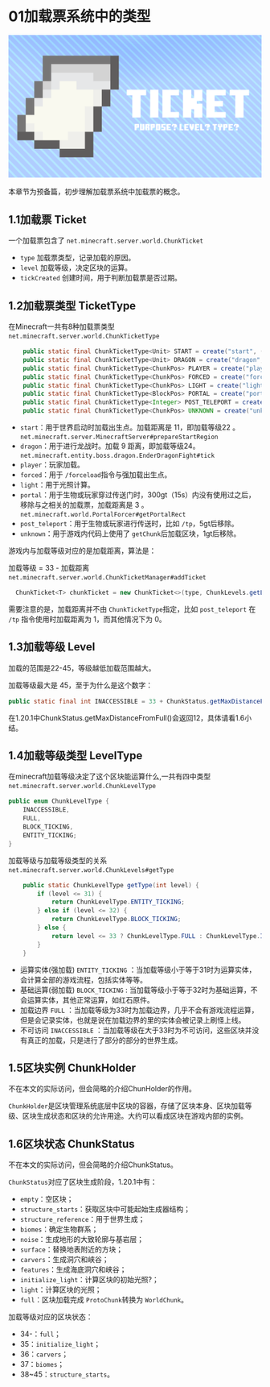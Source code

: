 # 01加载票系统中的类型

![img.png](img/01Ticket.png)

本章节为预备篇，初步理解加载票系统中加载票的概念。

## 1.1加载票 Ticket

一个加载票包含了 
`net.minecraft.server.world.ChunkTicket`

* `type` 加载票类型，记录加载的原因。
* `level` 加载等级，决定区块的运算。
* `tickCreated` 创建时间，用于判断加载票是否过期。

## 1.2加载票类型 TicketType

在Minecraft一共有8种加载票类型 
`net.minecraft.server.world.ChunkTicketType`

```java
    public static final ChunkTicketType<Unit> START = create("start", (a, b) -> 0);
    public static final ChunkTicketType<Unit> DRAGON = create("dragon", (a, b) -> 0);
    public static final ChunkTicketType<ChunkPos> PLAYER = create("player", Comparator.comparingLong(ChunkPos::toLong));
    public static final ChunkTicketType<ChunkPos> FORCED = create("forced", Comparator.comparingLong(ChunkPos::toLong));
    public static final ChunkTicketType<ChunkPos> LIGHT = create("light", Comparator.comparingLong(ChunkPos::toLong));
    public static final ChunkTicketType<BlockPos> PORTAL = create("portal", Vec3i::compareTo, 300);
    public static final ChunkTicketType<Integer> POST_TELEPORT = create("post_teleport", Integer::compareTo, 5);
    public static final ChunkTicketType<ChunkPos> UNKNOWN = create("unknown", Comparator.comparingLong(ChunkPos::toLong), 1);
```

* `start`：用于世界启动时加载出生点。加载距离是 11，即加载等级22 。`net.minecraft.server.MinecraftServer#prepareStartRegion`
* `dragon`：用于进行龙战时。加载 9 距离，即加载等级24。 `net.minecraft.entity.boss.dragon.EnderDragonFight#tick`
* `player`：玩家加载。
* `forced`：用于 `/forceload`指令与强加载出生点。
* `light`：用于光照计算。
* `portal`：用于生物或玩家穿过传送门时，300gt（15s）内没有使用过之后，移除与之相关的加载票，加载距离是 3 。`net.minecraft.world.PortalForcer#getPortalRect`
* `post_teleport`：用于生物或玩家进行传送时，比如 `/tp`，5gt后移除。
* `unknown`：用于游戏内代码上使用了 `getChunk`后加载区块，1gt后移除。

游戏内与加载等级对应的是加载距离，算法是：

加载等级 = 33 - 加载距离 
`net.minecraft.server.world.ChunkTicketManager#addTicket`

```java
  ChunkTicket<T> chunkTicket = new ChunkTicket<>(type, ChunkLevels.getLevelFromType(ChunkLevelType.FULL) - radius, argument); //ChunkLevelType.FULL = 33
```

需要注意的是，加载距离并不由 `ChunkTicketType`指定，比如 `post_teleport` 在 `/tp` 指令使用时加载距离为 1，而其他情况下为 0。

## 1.3加载等级 Level

加载的范围是22-45，等级越低加载范围越大。

加载等级最大是 45，至于为什么是这个数字：

```java
public static final int INACCESSIBLE = 33 + ChunkStatus.getMaxDistanceFromFull();
```

在1.20.1中ChunkStatus.getMaxDistanceFromFull()会返回12，具体请看1.6小结。

## 1.4加载等级类型 LevelType

在minecraft加载等级决定了这个区块能运算什么,一共有四中类型 
`net.minecraft.server.world.ChunkLevelType`

```java
public enum ChunkLevelType {
    INACCESSIBLE,
    FULL,
    BLOCK_TICKING,
    ENTITY_TICKING;
}
```

加载等级与加载等级类型的关系 
`net.minecraft.server.world.ChunkLevels#getType`

```java
    public static ChunkLevelType getType(int level) {
        if (level <= 31) {
            return ChunkLevelType.ENTITY_TICKING;
        } else if (level <= 32) {
            return ChunkLevelType.BLOCK_TICKING;
        } else {
            return level <= 33 ? ChunkLevelType.FULL : ChunkLevelType.INACCESSIBLE;
        }
    }
```

* 运算实体(强加载) `ENTITY_TICKING` ：当加载等级小于等于31时为运算实体，会计算全部的游戏流程，包括实体等等。
* 基础运算(弱加载) `BLOCK_TICKING` : 当加载等级小于等于32时为基础运算，不会运算实体，其他正常运算，如红石原件。
* 加载边界 `FULL` ：当加载等级为33时为加载边界，几乎不会有游戏流程运算，但是会记录实体，也就是说在加载边界的里的实体会被记录上刷怪上线。
* 不可访问 `INACCESSIBLE` ：当加载等级在大于33时为不可访问，这些区块并没有真正的加载，只是进行了部分的部分的世界生成。

## 1.5区块实例 ChunkHolder

不在本文的实际访问，但会简略的介绍ChunHolder的作用。

`ChunkHolder`是区块管理系统底层中区块的容器，存储了区块本身、区块加载等级、区块生成状态和区块的允许用途。大约可以看成区块在游戏内部的实例。

## 1.6区块状态 ChunkStatus

不在本文的实际访问，但会简略的介绍ChunkStatus。

`ChunkStatus`对应了区块生成阶段，1.20.1中有：

* `empty`：空区块；
* `structure_starts`：获取区块中可能起始生成器结构；
* `structure_reference`：用于世界生成；
* `biomes`：确定生物群系；
* `noise`：生成地形的大致轮廓与基岩层；
* `surface`：替换地表附近的方块；
* `carvers`：生成洞穴和峡谷；
* `features`：生成海底洞穴和峡谷；
* `initialize_light`：计算区块的初始光照?；
* `light`：计算区块的光照；
* `full`：区块加载完成  `ProtoChunk`转换为 `WorldChunk`。

加载等级对应的区块状态：

* 34-：`full`；
* 35：`initialize_light`；
* 36：`carvers`；
* 37：`biomes`；
* 38~45：`structure_starts`。
